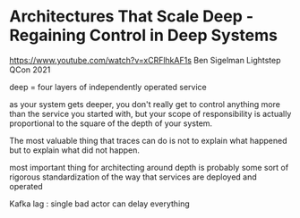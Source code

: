
# Architectures That Scale Deep - Regaining Control in Deep Systems

https://www.youtube.com/watch?v=xCRFlhkAF1s
Ben Sigelman Lightstep
QCon 2021

deep = four layers of independently operated service

as your system gets deeper, you don't really get to control anything more than the service you started with, but your scope of responsibility is actually proportional to the square of the depth of your system.

The most valuable thing that traces can do is not to explain what happened but to explain what did not happen.

most important thing for architecting around depth is probably some sort of rigorous standardization of the way that services are deployed and operated

Kafka lag : single bad actor can delay everything

